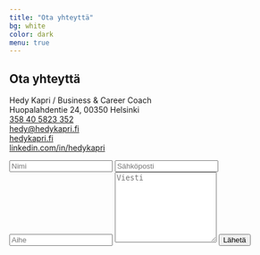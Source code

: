 ```yaml
---
title: "Ota yhteyttä"
bg: white
color: dark
menu: true
---
```


## Ota yhteyttä


<p class="section-links">
Hedy Kapri / Business & Career Coach<br/>
Huopalahdentie 24, 00350 Helsinki<br/>
<a href="tel:+358 40 5823 352">358 40 5823 352</a><br/>
<a href="mailto:hedy@kapri.fi">hedy@hedykapri.fi</a><br/>
<a href="http://hedykapri.fi">hedykapri.fi</a><br/>
<a href="http://linkedin.com/in/hedykapri">linkedin.com/in/hedykapri</a><br/>
</p>

<form id="contactForm" method="POST" action="https://script.google.com/macros/s/AKfycbxTsM82OL2TJnPA-Tfsfsv6ZFpwVTkSYsuLXKyQb1ag8WK04_fS/exec">
<input type="text" name="Nimi" placeholder="Nimi"/>
<input type="text" name="Sähköposti" placeholder="Sähköposti"/>
<input type="text" name="Aihe" placeholder="Aihe"/>
<textarea rows="8" name="Viesti" placeholder="Viesti">
</textarea>
<input type="submit" value="Lähetä"/>
</form>
